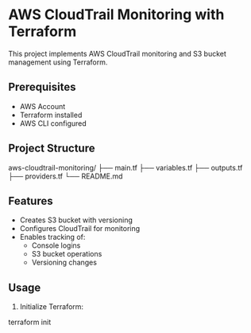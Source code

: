 # AWS CloudTrail Monitoring with Terraform

This project implements AWS CloudTrail monitoring and S3 bucket management using Terraform.

## Prerequisites

- AWS Account
- Terraform installed
- AWS CLI configured

## Project Structure
aws-cloudtrail-monitoring/
├── main.tf
├── variables.tf
├── outputs.tf
├── providers.tf
└── README.md

## Features

- Creates S3 bucket with versioning
- Configures CloudTrail for monitoring
- Enables tracking of:
  - Console logins
  - S3 bucket operations
  - Versioning changes

## Usage

1. Initialize Terraform:

terraform init

